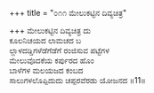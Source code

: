 +++
title = "೦೧೧ ಮೇಲುಕಟ್ಟಿನ ದಿವ್ಯಚಿತ್ರ"

+++
ಮೇಲುಕಟ್ಟಿನ ದಿವ್ಯಚಿತ್ರ ದು  
ಕೂಲನಿಚಯದ ಲಾಮಚದ ಬ  
ಲ್ಲಾಳದಡ್ಡಿಗಳೆಡೆಗೆಡೆಗೆ ರಂಜಿಸುವ ಪಟ್ಟೆಗಳ  
ಮೇಲುವೊದಕೆಯ ಕರ್ಪುರದ ಹೊಂ  
ಬಾಳೆಗಳ ಮಲಯಜದ ಕಂಬದ  
ಸಾಲುಗಳಲೊಪ್ಪಿದುದು ಚಪ್ಪರವೆರಡು ಯೋಜನದ      ॥11॥